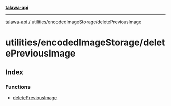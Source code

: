 [**talawa-api**](../../../README.md)

***

[talawa-api](../../../modules.md) / utilities/encodedImageStorage/deletePreviousImage

# utilities/encodedImageStorage/deletePreviousImage

## Index

### Functions

- [deletePreviousImage](functions/deletePreviousImage.md)
